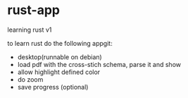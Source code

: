 # rust-app
learning rust v1

to learn rust do the following appgit:
* desktop(runnable on debian)
* load pdf with the cross-stich schema, parse it and show
* allow highlight defined color
* do zoom
* save progress (optional)